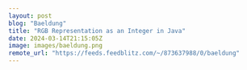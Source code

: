 ```yaml
---
layout: post
blog: "Baeldung"
title: "RGB Representation as an Integer in Java"
date: 2024-03-14T21:15:05Z
image: images/baeldung.png
remote_url: "https://feeds.feedblitz.com/~/873637988/0/baeldung"
---
```

